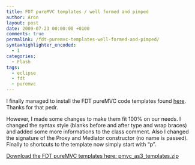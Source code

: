 ```yaml
---
title: FDT pureMVC templates / well formed and pimped
author: Aron
layout: post
date: 2009-07-23 00:00:00 +0100
comments: true
permalink: /fdt-puremvc-templates-well-formed-and-pimped/
syntaxhighlighter_encoded:
  - 1
categories:
  - Flash
tags:
  - eclipse
  - fdt
  - puremvc
---
```

I finally managed to install the FDT pureMVC code templates found [here][1]. Thanks for that pedr.

However, I made some changes to make them fit 100% on our needs. I changed the syntax style (blanks before and after type and wrap braces) and added some more informations to the class comment. Also I changed the signature of the Proxy and Mediator constructor (no name is passed). Finally to shortcuts to the template now simply start with &#8220;p&#8221;.

<!--more-->

[Download the FDT pureMVC templates here: pmvc\_as3\_templates.zip][2] 

 [1]: http://forums.puremvc.org/index.php?topic=393.msg1611
 [2]: /stuff/pmvc_as3_templates.zip